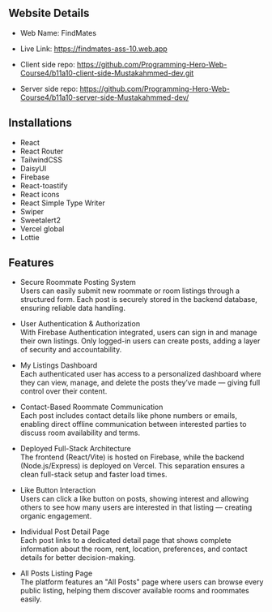 ## Website Details
- Web Name: FindMates
- Live Link: https://findmates-ass-10.web.app

- Client side repo: https://github.com/Programming-Hero-Web-Course4/b11a10-client-side-Mustakahmmed-dev.git

- Server side repo: https://github.com/Programming-Hero-Web-Course4/b11a10-server-side-Mustakahmmed-dev/


## Installations
- React
- React Router
- TailwindCSS
- DaisyUI
- Firebase
- React-toastify
- React icons
- React Simple Type Writer
- Swiper
- Sweetalert2
- Vercel global
- Lottie


## Features
- Secure Roommate Posting System <br>
Users can easily submit new roommate or room listings through a structured form. Each post is securely stored in the backend database, ensuring reliable data handling.

- User Authentication & Authorization <br>
With Firebase Authentication integrated, users can sign in and manage their own listings. Only logged-in users can create posts, adding a layer of security and accountability.

- My Listings Dashboard <br>
Each authenticated user has access to a personalized dashboard where they can view, manage, and delete the posts they’ve made — giving full control over their content.

- Contact-Based Roommate Communication <br>
Each post includes contact details like phone numbers or emails, enabling direct offline communication between interested parties to discuss room availability and terms.

- Deployed Full-Stack Architecture <br>
The frontend (React/Vite) is hosted on Firebase, while the backend (Node.js/Express) is deployed on Vercel. This separation ensures a clean full-stack setup and faster load times.

- Like Button Interaction <br>
Users can click a like button on posts, showing interest and allowing others to see how many users are interested in that listing — creating organic engagement.

- Individual Post Detail Page <br>
Each post links to a dedicated detail page that shows complete information about the room, rent, location, preferences, and contact details for better decision-making.

- All Posts Listing Page <br>
The platform features an "All Posts" page where users can browse every public listing, helping them discover available rooms and roommates easily.
